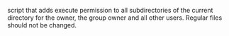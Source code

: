 script that adds execute permission to all subdirectories of the current directory for the owner, the group owner and all other users. Regular files should not be changed.


